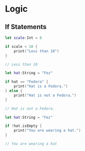 # Logic

## If Statements

```swift
let scale:Int = 8

if scale < 10 {
    print("Less than 10")
}

// Less than 10
```

```swift
let hat:String = "Fez"

if hat == "Fedora" {
    print("Hat is a Fedora.")
} else {
    print("Hat is not a Fedora.")
}

// Hat is not a Fedora.
```

```swift
let hat:String = "Fez"

if !hat.isEmpty {
    print("You are wearing a hat.")
}

// You are wearing a hat
```
